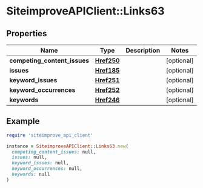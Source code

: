 # SiteimproveAPIClient::Links63

## Properties

| Name | Type | Description | Notes |
| ---- | ---- | ----------- | ----- |
| **competing_content_issues** | [**Href250**](Href250.md) |  | [optional] |
| **issues** | [**Href185**](Href185.md) |  | [optional] |
| **keyword_issues** | [**Href251**](Href251.md) |  | [optional] |
| **keyword_occurrences** | [**Href252**](Href252.md) |  | [optional] |
| **keywords** | [**Href246**](Href246.md) |  | [optional] |

## Example

```ruby
require 'siteimprove_api_client'

instance = SiteimproveAPIClient::Links63.new(
  competing_content_issues: null,
  issues: null,
  keyword_issues: null,
  keyword_occurrences: null,
  keywords: null
)
```

